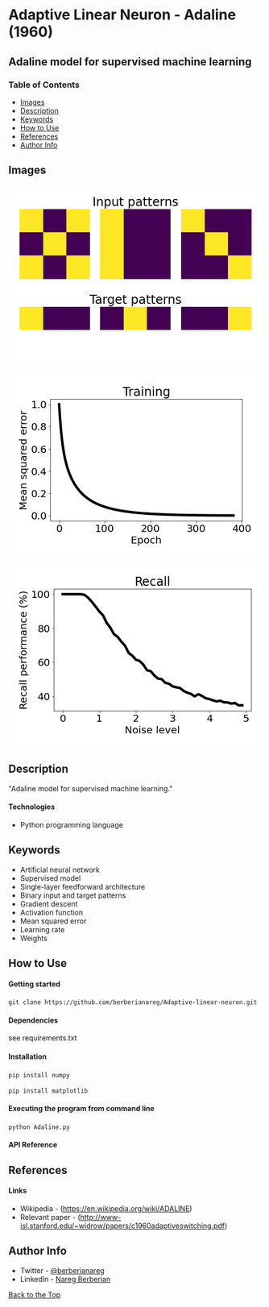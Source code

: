 # Adaptive Linear Neuron - Adaline (1960)

## Adaline model for supervised machine learning

### Table of Contents

- [Images](#images)
- [Description](#description)
- [Keywords](#keywords)
- [How to Use](#how-to-use)
- [References](#references)
- [Author Info](#author-info)

## Images

![](images/figure_1.png)

![](images/figure_2.png)

![](images/figure_3.png)

## Description

"Adaline model for supervised machine learning."

#### Technologies

- Python programming language

## Keywords

 - Artificial neural network
 - Supervised model
 - Single-layer feedforward architecture
 - Binary input and target patterns
 - Gradient descent 
 - Activation function
 - Mean squared error
 - Learning rate
 - Weights

## How to Use

#### Getting started

`git clone https://github.com/berberianareg/Adaptive-linear-neuron.git`

#### Dependencies

see requirements.txt

#### Installation

`pip install numpy`

`pip install matplotlib`

#### Executing the program from command line

`python Adaline.py`

#### API Reference

## References

#### Links

- Wikipedia - (https://en.wikipedia.org/wiki/ADALINE)
- Relevant paper - (http://www-isl.stanford.edu/~widrow/papers/c1960adaptiveswitching.pdf)

## Author Info

- Twitter - [@berberianareg](https://twitter.com/BerberianNareg)
- LinkedIn - [Nareg Berberian](https://www.linkedin.com/in/nareg-berberian-phd-ab6759b9/)

[Back to the Top](#project-title)
